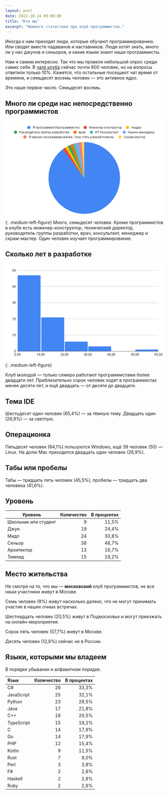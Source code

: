 ```yaml
---
layout: post
date: 2022-10-14 09:00:00
title: "Кто мы"
excerpt: "Немного статистики про клуб программистов."
---
```


Иногда к нам приходят люди, которые обучают программированию. Или сводят вместе падаванов и наставников. Люди хотят знать, много ли у нас джунов и сеньоров, и какие языки знают наши программисты.

Нам и самим интересно. Так что мы провели небольшой опрос среди самих себя. В [чате клуба](https://t.me/progmsk) сейчас почти 800 человек, но на вопросы ответили только 10%. Кажется, что остальные посещают чат время от времени, и семьдесят восемь человек — это активное ядро.

Это наше первое число. Семьдесят восемь.

## Много ли среди нас непосредственно программистов

![Много ли среди нас непосредственно программистов](/assets/img/results/2022-10-14-who-we-are/chart-1.png){: .medium-left-figure}
Много, семьдесят человек. Кроме программистов в клубе есть инженер-конструктор, технический директор, руководитель группы разработки, врач, консультант, менеджер и скрам-мастер. Один человек изучает программирование.

## Сколько лет в разработке

![Сколько лет в разработке](/assets/img/results/2022-10-14-who-we-are/chart-2.png){: .medium-left-figure}

Клуб молодой — только семеро работают программистами более двадцати лет.
Приблизительно сорок человек ходят в программистах менее десяти лет, и ещё двадцать — от десяти до двадцати.

## Тема IDE

Шестьдесят один человек (65,4%) — за тёмную тему. Двадцать один (26,9%) — за светлую.

## Операционка

Пятьдесят человек (64,1%) пользуются Windows, ещё 39 человек (50) — Linux. На долю Mac приходится двадцать один человек (26,9%).

## Табы или пробелы

Табы — тридцать пять человек (45,5%), пробелы — тридцать два человека (41,6%).

## Уровень

| Уровень              | Количество | В процентах |
|----------------------|-----------:|------------:|
| Школьник или студент |          9 |       11,5% |
| Джун                 |         19 |       24,4% |
| Мидл                 |         24 |       30,8% |
| Сеньор               |         38 |       48,7% |
| Архитектор           |         13 |       16,7% |
| Тимлид               |         15 |       19,2% |

## Место жительства

Не смотря на то, что мы — **московский** клуб программистов, не все наши участники живут в Москве.

Семь человек (9%) живут насколько далеко, что не могут принимать участие в наших очных встречах.

Шестнадцать человек (20,5%) живут в Подмосковье и могут приезжать на онлайн-мероприятия.

Сорок пять человек (57,7%) живут в Москве.

Десять человек (12,8%) сейчас не в России.

## Языки, которыми мы владеем

В порядке убывания и алфавитном порядке.

|    Язык    | Количество | В процентах |
|:-----------|-----------:|------------:|
| C#         |         26 |       33,3% |
| JavaScript |         25 |       32,1% |
| Python     |         23 |       29,5% |
| Java       |         17 |       21,8% |
| C++        |         16 |       20,5% |
| TypeScript |         15 |       19,2% |
| C          |         14 |       17,9% |
| Go         |         14 |       17,9% |
| PHP        |         12 |       15,4% |
| Kotlin     |          9 |       11,5% |
| Rust       |          7 |        9,0% |
| Perl       |          3 |        3,8% |
| F#         |          2 |        2,6% |
| Haskell    |          2 |        2,6% |
| Ruby       |          2 |        2,6% |
